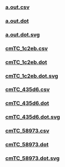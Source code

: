 ### [a.out.csv](a.out.csv)
### [a.out.dot](a.out.dot)
### [a.out.dot.svg](a.out.dot.svg)
### [cmTC_1c2eb.csv](cmTC_1c2eb.csv)
### [cmTC_1c2eb.dot](cmTC_1c2eb.dot)
### [cmTC_1c2eb.dot.svg](cmTC_1c2eb.dot.svg)
### [cmTC_435d6.csv](cmTC_435d6.csv)
### [cmTC_435d6.dot](cmTC_435d6.dot)
### [cmTC_435d6.dot.svg](cmTC_435d6.dot.svg)
### [cmTC_58973.csv](cmTC_58973.csv)
### [cmTC_58973.dot](cmTC_58973.dot)
### [cmTC_58973.dot.svg](cmTC_58973.dot.svg)
